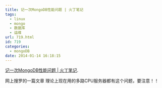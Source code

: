 ```yaml
---
title: 记一次MongoDB性能问题 | 火丁笔记
tags:
  - linux
  - mongo
  - 数据库
  - 运维
url: 719.html
id: 719
categories:
  - mongoDB
date: 2014-01-14 16:18:15
---
```


[记一次MongoDB性能问题 | 火丁笔记](http://huoding.com/2011/08/09/104).

网上搜罗的一篇文章 理论上现在用的多路CPU服务器都有这个问题，要注意！！